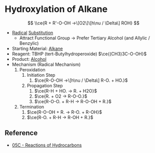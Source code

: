 # Hydroxylation of Alkane

$$
\\ce{R + R'-O-OH ->\[O2\]\[h\nu / \Delta\] ROH}
$$

* [Radical](Reaction%20Component/Free%20Radical.md) [Substitution](Classification%20of%20Organic%20Reaction/Substitution%20Reaction.md)
  * Attract Functional Group → Prefer Tertiary Alcohol (and Allylic / Benzylic)
* Starting Material: [Alkane](../Functional%20Group/Alkyl%20Group.md)
* Reagent: TBHP (tert-Butylhydroperoxide) $\ce{(CH3)3C-O-OH}$
* Product: [Alcohol](../Functional%20Group/Hydroxyl%20Group.md)
* Mechanism (Radical Mechanism)
  1. Peroxidation
     1. Initiation Step
        1. $\ce{R-O-OH ->\[h\nu / \Delta\] R-O. + HO.}$
     1. Propagation Step
        1. $\ce{R-H + HO. -> R. + H2O}$
        1. $\ce{R. + O2 -> R-O-O.}$
        1. $\ce{R-O-O. + R-H -> R-O-OH + R.}$
  1. Termination
     1. $\ce{R-O-OH + R. -> R-O. + R-OH}$
     1. $\ce{R-O. + R-H -> R-OH + R.}$

## Reference

* [05C - Reactions of Hydrocarbons](../../../../00%20-%20Summary/SCCH134%20-%20Organic%20Chemistry%20for%20Medical%20Science/05C%20-%20Reactions%20of%20Hydrocarbons.md)
